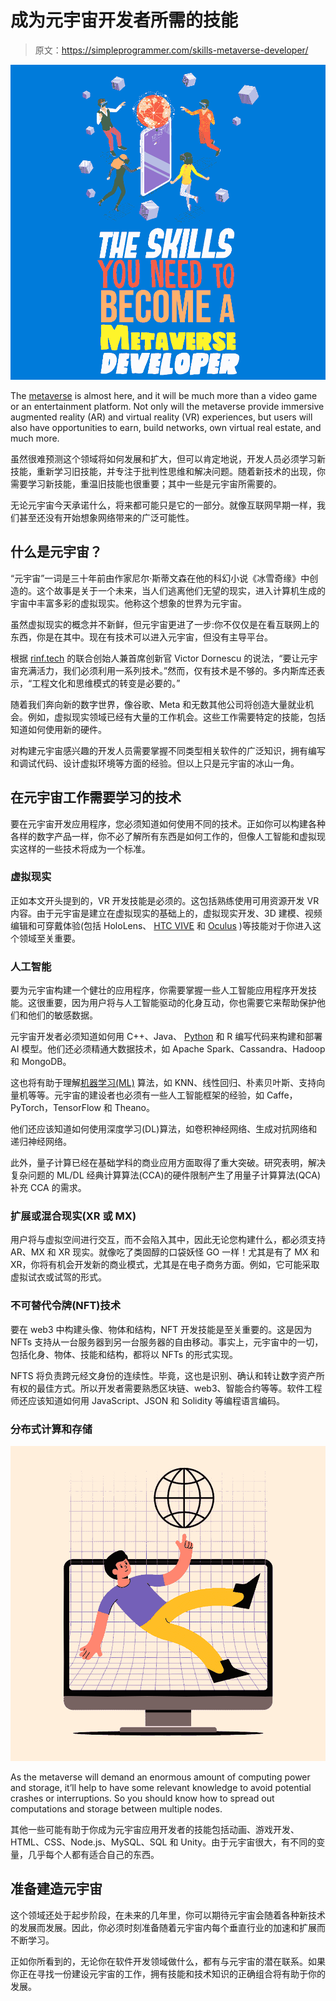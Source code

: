 # 成为元宇宙开发者所需的技能

> 原文：<https://simpleprogrammer.com/skills-metaverse-developer/>

![metaverse developer skills](img/93f795f675de92c9d819427b8c53ffed.png)

The [metaverse](https://venturebeat.com/2022/01/14/the-metaverse-will-be-buzzing-in-2022/) is almost here, and it will be much more than a video game or an entertainment platform. Not only will the metaverse provide immersive augmented reality (AR) and virtual reality (VR) experiences, but users will also have opportunities to earn, build networks, own virtual real estate, and much more.

虽然很难预测这个领域将如何发展和扩大，但可以肯定地说，开发人员必须学习新技能，重新学习旧技能，并专注于批判性思维和解决问题。随着新技术的出现，你需要学习新技能，重温旧技能也很重要；其中一些是元宇宙所需要的。

无论元宇宙今天承诺什么，将来都可能只是它的一部分。就像互联网早期一样，我们甚至还没有开始想象网络带来的广泛可能性。

## 什么是元宇宙？

“元宇宙”一词是三十年前由作家尼尔·斯蒂文森在他的科幻小说《冰雪奇缘》中创造的。这个故事是关于一个未来，当人们逃离他们无望的现实，进入计算机生成的宇宙中丰富多彩的虚拟现实。他称这个想象的世界为元宇宙。

虽然虚拟现实的概念并不新鲜，但元宇宙更进了一步:你不仅仅是在看互联网上的东西，你是在其中。现在有技术可以进入元宇宙，但没有主导平台。

根据 [rinf.tech](https://www.rinf.tech/) 的联合创始人兼首席创新官 Victor Dornescu 的说法，“要让元宇宙充满活力，我们必须利用一系列技术。”然而，仅有技术是不够的。多内斯库还表示，“工程文化和思维模式的转变是必要的。”

随着我们奔向新的数字世界，像谷歌、Meta 和无数其他公司将创造大量就业机会。例如，虚拟现实领域已经有大量的工作机会。这些工作需要特定的技能，包括知道如何使用新的硬件。

对构建元宇宙感兴趣的开发人员需要掌握不同类型相关软件的广泛知识，拥有编写和调试代码、设计虚拟环境等方面的经验。但以上只是元宇宙的冰山一角。

## 在元宇宙工作需要学习的技术

要在元宇宙开发应用程序，您必须知道如何使用不同的技术。正如你可以构建各种各样的数字产品一样，你不必了解所有东西是如何工作的，但像人工智能和虚拟现实这样的一些技术将成为一个标准。

### 虚拟现实

正如本文开头提到的，VR 开发技能是必须的。这包括熟练使用可用资源开发 VR 内容。由于元宇宙是建立在虚拟现实的基础上的，虚拟现实开发、3D 建模、视频编辑和可穿戴体验(包括 HoloLens、 [HTC VIVE](https://www.amazon.com/stores/HTCVIVE/page/A2D37C3D-EC24-49C4-B205-0192B79BD902?ref_=ast_bln) 和 [Oculus](https://www.amazon.com/stores/OculusfromFacebook/page/6D837F22-9610-47A7-9357-3889B1A59004?ref_=ast_bln) )等技能对于你进入这个领域至关重要。

### 人工智能

要为元宇宙构建一个健壮的应用程序，你需要掌握一些人工智能应用程序开发技能。这很重要，因为用户将与人工智能驱动的化身互动，你也需要它来帮助保护他们和他们的敏感数据。

元宇宙开发者必须知道如何用 C++、Java、 [Python](https://simpleprogrammer.com/python-generative-art-math/) 和 R 编写代码来构建和部署 AI 模型。他们还必须精通大数据技术，如 Apache Spark、Cassandra、Hadoop 和 MongoDB。

这也将有助于理解[机器学习(ML)](https://simpleprogrammer.com/machine-learning-customer-experience/) 算法，如 KNN、线性回归、朴素贝叶斯、支持向量机等等。元宇宙的建设者也必须有一些人工智能框架的经验，如 Caffe，PyTorch，TensorFlow 和 Theano。

他们还应该知道如何使用深度学习(DL)算法，如卷积神经网络、生成对抗网络和递归神经网络。

此外，量子计算已经在基础学科的商业应用方面取得了重大突破。研究表明，解决复杂问题的 ML/DL 经典计算算法(CCA)的硬件限制产生了用量子计算算法(QCA)补充 CCA 的需求。

### 扩展或混合现实(XR 或 MX)

用户将与虚拟空间进行交互，而不会陷入其中，因此无论您构建什么，都必须支持 AR、MX 和 XR 现实。就像吃了类固醇的口袋妖怪 GO 一样！尤其是有了 MX 和 XR，你将有机会开发新的商业模式，尤其是在电子商务方面。例如，它可能采取虚拟试衣或试驾的形式。

### 不可替代令牌(NFT)技术

要在 web3 中构建头像、物体和结构，NFT 开发技能是至关重要的。这是因为 NFTs 支持从一台服务器到另一台服务器的自由移动。事实上，元宇宙中的一切，包括化身、物体、技能和结构，都将以 NFTs 的形式实现。

NFTS 将负责跨元经文身份的连续性。毕竟，这也是识别、确认和转让数字资产所有权的最佳方式。所以开发者需要熟悉区块链、web3、智能合约等等。软件工程师还应该知道如何用 JavaScript、JSON 和 Solidity 等编程语言编码。

### 分布式计算和存储

![metaverse developer skills](img/960c61ca6e8d4f30be7a8af4f3491a34.png)

As the metaverse will demand an enormous amount of computing power and storage, it’ll help to have some relevant knowledge to avoid potential crashes or interruptions. So you should know how to spread out computations and storage between multiple nodes.

其他一些可能有助于你成为元宇宙应用开发者的技能包括动画、游戏开发、HTML、CSS、Node.js、MySQL、SQL 和 Unity。由于元宇宙很大，有不同的变量，几乎每个人都有适合自己的东西。

## 准备建造元宇宙

这个领域还处于起步阶段，在未来的几年里，你可以期待元宇宙会随着各种新技术的发展而发展。因此，你必须时刻准备随着元宇宙内每个垂直行业的加速和扩展而不断学习。

正如你所看到的，无论你在软件开发领域做什么，都有与元宇宙的潜在联系。如果你正在寻找一份建设元宇宙的工作，拥有技能和技术知识的正确组合将有助于你的发展。